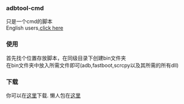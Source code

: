 ### **adbtool-cmd**
只是一个cmd的脚本  
English users,[click here](https://github.com/cyjboost/adbtool-cmd/English)     
### 使用      
首先找个位置存放脚本，在同级目录下创建bin文件夹    
在bin文件夹中放入所需文件即可(adb,fastboot,scrcpy以及其所需的所有dll)      
### 下载      
你可以在[这里](https://github.com/cyjboost/adbtool-cmd)下载.
懒人包在[这里](https://github.com/cyjboost/adbtool-cmd/releases)
